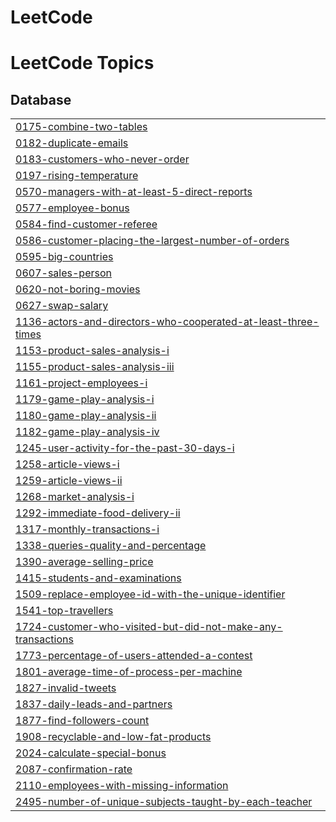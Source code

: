 # LeetCode

<!---LeetCode Topics Start-->
# LeetCode Topics
## Database
|  |
| ------- |
| [0175-combine-two-tables](https://github.com/drashtee-parmar/LeetCode/tree/master/0175-combine-two-tables) |
| [0182-duplicate-emails](https://github.com/drashtee-parmar/LeetCode/tree/master/0182-duplicate-emails) |
| [0183-customers-who-never-order](https://github.com/drashtee-parmar/LeetCode/tree/master/0183-customers-who-never-order) |
| [0197-rising-temperature](https://github.com/drashtee-parmar/LeetCode/tree/master/0197-rising-temperature) |
| [0570-managers-with-at-least-5-direct-reports](https://github.com/drashtee-parmar/LeetCode/tree/master/0570-managers-with-at-least-5-direct-reports) |
| [0577-employee-bonus](https://github.com/drashtee-parmar/LeetCode/tree/master/0577-employee-bonus) |
| [0584-find-customer-referee](https://github.com/drashtee-parmar/LeetCode/tree/master/0584-find-customer-referee) |
| [0586-customer-placing-the-largest-number-of-orders](https://github.com/drashtee-parmar/LeetCode/tree/master/0586-customer-placing-the-largest-number-of-orders) |
| [0595-big-countries](https://github.com/drashtee-parmar/LeetCode/tree/master/0595-big-countries) |
| [0607-sales-person](https://github.com/drashtee-parmar/LeetCode/tree/master/0607-sales-person) |
| [0620-not-boring-movies](https://github.com/drashtee-parmar/LeetCode/tree/master/0620-not-boring-movies) |
| [0627-swap-salary](https://github.com/drashtee-parmar/LeetCode/tree/master/0627-swap-salary) |
| [1136-actors-and-directors-who-cooperated-at-least-three-times](https://github.com/drashtee-parmar/LeetCode/tree/master/1136-actors-and-directors-who-cooperated-at-least-three-times) |
| [1153-product-sales-analysis-i](https://github.com/drashtee-parmar/LeetCode/tree/master/1153-product-sales-analysis-i) |
| [1155-product-sales-analysis-iii](https://github.com/drashtee-parmar/LeetCode/tree/master/1155-product-sales-analysis-iii) |
| [1161-project-employees-i](https://github.com/drashtee-parmar/LeetCode/tree/master/1161-project-employees-i) |
| [1179-game-play-analysis-i](https://github.com/drashtee-parmar/LeetCode/tree/master/1179-game-play-analysis-i) |
| [1180-game-play-analysis-ii](https://github.com/drashtee-parmar/LeetCode/tree/master/1180-game-play-analysis-ii) |
| [1182-game-play-analysis-iv](https://github.com/drashtee-parmar/LeetCode/tree/master/1182-game-play-analysis-iv) |
| [1245-user-activity-for-the-past-30-days-i](https://github.com/drashtee-parmar/LeetCode/tree/master/1245-user-activity-for-the-past-30-days-i) |
| [1258-article-views-i](https://github.com/drashtee-parmar/LeetCode/tree/master/1258-article-views-i) |
| [1259-article-views-ii](https://github.com/drashtee-parmar/LeetCode/tree/master/1259-article-views-ii) |
| [1268-market-analysis-i](https://github.com/drashtee-parmar/LeetCode/tree/master/1268-market-analysis-i) |
| [1292-immediate-food-delivery-ii](https://github.com/drashtee-parmar/LeetCode/tree/master/1292-immediate-food-delivery-ii) |
| [1317-monthly-transactions-i](https://github.com/drashtee-parmar/LeetCode/tree/master/1317-monthly-transactions-i) |
| [1338-queries-quality-and-percentage](https://github.com/drashtee-parmar/LeetCode/tree/master/1338-queries-quality-and-percentage) |
| [1390-average-selling-price](https://github.com/drashtee-parmar/LeetCode/tree/master/1390-average-selling-price) |
| [1415-students-and-examinations](https://github.com/drashtee-parmar/LeetCode/tree/master/1415-students-and-examinations) |
| [1509-replace-employee-id-with-the-unique-identifier](https://github.com/drashtee-parmar/LeetCode/tree/master/1509-replace-employee-id-with-the-unique-identifier) |
| [1541-top-travellers](https://github.com/drashtee-parmar/LeetCode/tree/master/1541-top-travellers) |
| [1724-customer-who-visited-but-did-not-make-any-transactions](https://github.com/drashtee-parmar/LeetCode/tree/master/1724-customer-who-visited-but-did-not-make-any-transactions) |
| [1773-percentage-of-users-attended-a-contest](https://github.com/drashtee-parmar/LeetCode/tree/master/1773-percentage-of-users-attended-a-contest) |
| [1801-average-time-of-process-per-machine](https://github.com/drashtee-parmar/LeetCode/tree/master/1801-average-time-of-process-per-machine) |
| [1827-invalid-tweets](https://github.com/drashtee-parmar/LeetCode/tree/master/1827-invalid-tweets) |
| [1837-daily-leads-and-partners](https://github.com/drashtee-parmar/LeetCode/tree/master/1837-daily-leads-and-partners) |
| [1877-find-followers-count](https://github.com/drashtee-parmar/LeetCode/tree/master/1877-find-followers-count) |
| [1908-recyclable-and-low-fat-products](https://github.com/drashtee-parmar/LeetCode/tree/master/1908-recyclable-and-low-fat-products) |
| [2024-calculate-special-bonus](https://github.com/drashtee-parmar/LeetCode/tree/master/2024-calculate-special-bonus) |
| [2087-confirmation-rate](https://github.com/drashtee-parmar/LeetCode/tree/master/2087-confirmation-rate) |
| [2110-employees-with-missing-information](https://github.com/drashtee-parmar/LeetCode/tree/master/2110-employees-with-missing-information) |
| [2495-number-of-unique-subjects-taught-by-each-teacher](https://github.com/drashtee-parmar/LeetCode/tree/master/2495-number-of-unique-subjects-taught-by-each-teacher) |
<!---LeetCode Topics End-->